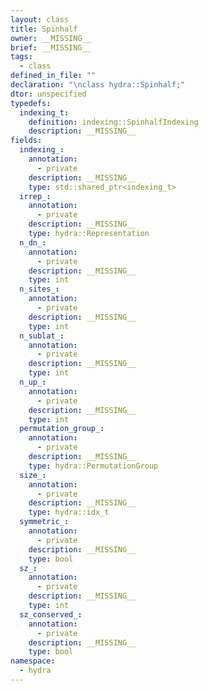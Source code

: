 ```yaml
---
layout: class
title: Spinhalf
owner: __MISSING__
brief: __MISSING__
tags:
  - class
defined_in_file: ""
declaration: "\nclass hydra::Spinhalf;"
dtor: unspecified
typedefs:
  indexing_t:
    definition: indexing::SpinhalfIndexing
    description: __MISSING__
fields:
  indexing_:
    annotation:
      - private
    description: __MISSING__
    type: std::shared_ptr<indexing_t>
  irrep_:
    annotation:
      - private
    description: __MISSING__
    type: hydra::Representation
  n_dn_:
    annotation:
      - private
    description: __MISSING__
    type: int
  n_sites_:
    annotation:
      - private
    description: __MISSING__
    type: int
  n_sublat_:
    annotation:
      - private
    description: __MISSING__
    type: int
  n_up_:
    annotation:
      - private
    description: __MISSING__
    type: int
  permutation_group_:
    annotation:
      - private
    description: __MISSING__
    type: hydra::PermutationGroup
  size_:
    annotation:
      - private
    description: __MISSING__
    type: hydra::idx_t
  symmetric_:
    annotation:
      - private
    description: __MISSING__
    type: bool
  sz_:
    annotation:
      - private
    description: __MISSING__
    type: int
  sz_conserved_:
    annotation:
      - private
    description: __MISSING__
    type: bool
namespace:
  - hydra
---
```

